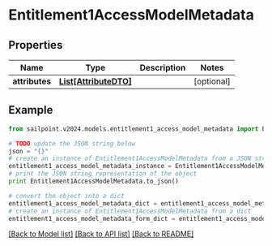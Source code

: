 # Entitlement1AccessModelMetadata


## Properties

Name | Type | Description | Notes
------------ | ------------- | ------------- | -------------
**attributes** | [**List[AttributeDTO]**](AttributeDTO.md) |  | [optional] 

## Example

```python
from sailpoint.v2024.models.entitlement1_access_model_metadata import Entitlement1AccessModelMetadata

# TODO update the JSON string below
json = "{}"
# create an instance of Entitlement1AccessModelMetadata from a JSON string
entitlement1_access_model_metadata_instance = Entitlement1AccessModelMetadata.from_json(json)
# print the JSON string representation of the object
print Entitlement1AccessModelMetadata.to_json()

# convert the object into a dict
entitlement1_access_model_metadata_dict = entitlement1_access_model_metadata_instance.to_dict()
# create an instance of Entitlement1AccessModelMetadata from a dict
entitlement1_access_model_metadata_form_dict = entitlement1_access_model_metadata.from_dict(entitlement1_access_model_metadata_dict)
```
[[Back to Model list]](../README.md#documentation-for-models) [[Back to API list]](../README.md#documentation-for-api-endpoints) [[Back to README]](../README.md)


